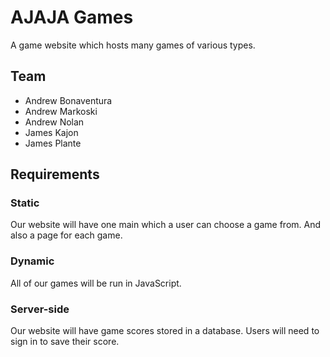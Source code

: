 # AJAJA Games

A game website which hosts many games of various types.

## Team
- Andrew Bonaventura 
- Andrew Markoski
- Andrew Nolan
- James Kajon
- James Plante


## Requirements

### Static

Our website will have one main which a user can choose a game from.
And also a page for each game.

### Dynamic

All of our games will be run in JavaScript.

### Server-side

Our website will have game scores stored in a database. Users will need to sign in to save their score.